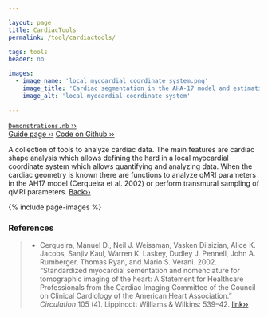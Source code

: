 ```yaml
---

layout: page
title: CardiacTools
permalink: /tool/cardiactools/

tags: tools
header: no

images:
  - image_name: 'local mycoardial coordinate system.png'
    image_title: 'Cardiac segmentation in the AHA-17 model and estimation of the local local myocardial coordinate system.'
    image_alt: 'local myocardial coordinate system'

---
```


[`Demonstrations.nb` ››](/doc/demo/) <br>
[Guide page ››](/assets/htmldoc/html/guide/CardiacTools.html)
[Code on Github ››](https://github.com/mfroeling/QMRITools/blob/master/QMRITools/Kernel/CardiacTools.wl)

A collection of tools to analyze cardiac data. The main features are
cardiac shape analysis which allows defining the hard in a local
myocardial coordinate system which allows quantifying and analyzing
data. When the cardiac geometry is known there are functions to analyze
qMRI parameters in the AH17 model (Cerqueira et al. 2002) or perform
transmural sampling of qMRI parameters. [Back››](/tool/)

{% include page-images %}

### References

> - Cerqueira, Manuel D., Neil J. Weissman, Vasken Dilsizian, Alice K.
Jacobs, Sanjiv Kaul, Warren K. Laskey, Dudley J. Pennell, John A.
Rumberger, Thomas Ryan, and Mario S. Verani. 2002. “Standardized
myocardial sementation and nomenclature for tomographic imaging of the
heart: A Statement for Healthcare Professionals from the Cardiac Imaging
Committee of the Council on Clinical Cardiology of the American Heart
Association.” *Circulation* 105 (4). Lippincott Williams & Wilkins:
539–42. [link››](https://doi.org/10.1161/hc0402.102975)
